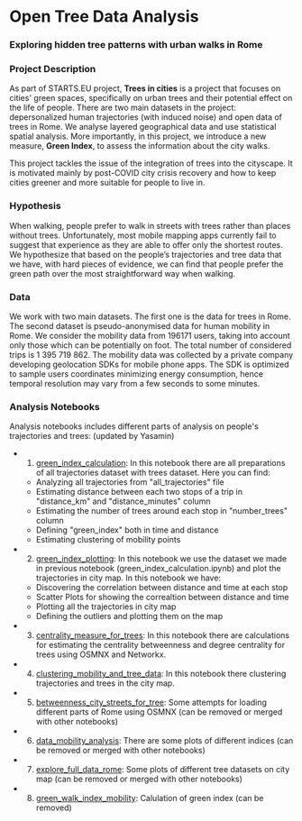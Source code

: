
# Open Tree Data Analysis
### Exploring hidden tree patterns with urban walks in Rome
### Project Description
As part of STARTS.EU project, **Trees in cities** is a project that focuses on cities' green spaces, specifically on urban trees and their potential effect on the life of people. There are two main datasets in the project: depersonalized human trajectories (with induced noise) and open data of trees in Rome. We analyse layered geographical data and use statistical spatial analysis. More importantly, in this project, we introduce a new measure, **Green Index**, to assess the information about the city walks.

This project tackles the issue of the integration of trees into the cityscape. It is motivated mainly by post-COVID city crisis recovery and how to keep cities greener and more suitable for people to live in.
### Hypothesis
When walking, people prefer to walk in streets with trees rather than places without trees. Unfortunately, most mobile mapping apps currently fail to suggest that experience as they are able to offer only the shortest routes. We hypothesize that based on the people’s trajectories and tree data that we have, with hard pieces of evidence, we can find that people prefer the green path over the most straightforward way when walking.
### Data
We work with two main datasets. The first one is the data for trees in Rome. The second dataset is pseudo-anonymised data for human mobility in Rome. We consider the mobility data from 196171 users, taking into account only those which can be potentially on foot. The total number of considered trips is 1 395 719 862. The mobility data was collected by a private company developing geolocation SDKs for mobile phone apps. The SDK is optimized to sample users coordinates minimizing energy consumption, hence temporal resolution may vary from a few seconds to some minutes. 

### Analysis Notebooks
Analysis notebooks includes different parts of analysis on people's trajectories and trees:
(updated by Yasamin)

* 1. [green_index_calculation](https://github.com/Liyubov/open_tree_data_analysis/blob/main/notebooks/analysis/1.%20green_index_calculation.ipynb):
    In this notebook there are all preparations of all trajectories dataset with trees dataset. Here you can find:
    * Analyzing all trajectories from "all_trajectories" file
    * Estimating distance between each two stops of a trip in "distance_km" and "distance_minutes" column
    * Estimating the number of trees around each stop in "number_trees" column
    * Defining "green_index" both in time and distance
    * Estimating clustering of mobility points
* 2. [green_index_plotting](https://github.com/Liyubov/open_tree_data_analysis/blob/main/notebooks/analysis/2.%20green_index_plotting.ipynb):
    In this notebook we use the dataset we made in previous notebook (green_index_calculation.ipynb) and plot the trajectories in city map. In this notebook we have: 
    * Discovering the correlation between distance and time at each stop
    * Scatter Plots for showing the correaltion between distance and time
    * Plotting all the trajectories in city map
    * Defining the outliers and plotting them on the map    
* 3. [centrality_measure_for_trees](https://github.com/Liyubov/open_tree_data_analysis/blob/main/notebooks/analysis/3.%20centrality_measure_trees.ipynb):
    In this notebook there are calculations for estimating the centrality betweenness and degree centrality for trees using OSMNX and Networkx.
* 4. [clustering_mobility_and_tree_data](https://github.com/Liyubov/open_tree_data_analysis/blob/main/notebooks/analysis/4.%20clustering_mobility_and_tree_data.ipynb):
    In this notebook there clustering trajectories and trees in the city map. 
* 5. [betweenness_city_streets_for_tree](https://github.com/Liyubov/open_tree_data_analysis/blob/main/notebooks/analysis/5.%20betweenness_city_streets_for_tree.ipynb):
     Some attempts for loading different parts of Rome using OSMNX (can be removed or merged with other notebooks) 
* 6. [data_mobility_analysis](https://github.com/Liyubov/open_tree_data_analysis/blob/main/notebooks/analysis/6.%20data_mobility_analysis.ipynb):
    There are some plots of different indices (can be removed or merged with other notebooks) 
* 7. [explore_full_data_rome](https://github.com/Liyubov/open_tree_data_analysis/blob/main/notebooks/analysis/7.%20explore_full_data_rome.ipynb):
    Some plots of different tree datasets on city map (can be removed or merged with other notebooks) 
* 8. [green_walk_index_mobility](https://github.com/Liyubov/open_tree_data_analysis/blob/main/notebooks/analysis/8.%20green_walk_index_mobility.ipynb):
    Calulation of green index (can be removed)

